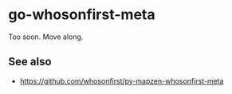 # go-whosonfirst-meta

Too soon. Move along.

## See also

* https://github.com/whosonfirst/py-mapzen-whosonfirst-meta
